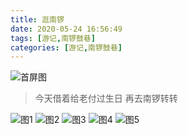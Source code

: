 ```yaml
---
title: 逛南锣
date: 2020-05-24 16:56:49
tags: [游记,南锣鼓巷]
categories: [游记,南锣鼓巷]
---
```


![首屏图](https://s1.ax1x.com/2020/07/20/UhSi8S.jpg)

<!-- more -->

> 今天借着给老付过生日 再去南锣转转

![图1](https://s1.ax1x.com/2020/07/20/UfjC6A.jpg)
![图2](https://s1.ax1x.com/2020/07/20/UfXzfe.jpg)
![图3](https://s1.ax1x.com/2020/07/20/UfXXTK.jpg)
![图4](https://s1.ax1x.com/2020/07/20/UfXvFO.jpg)
![图5](https://s1.ax1x.com/2020/07/20/UfXxYD.jpg)

<!-- <iframe width="100%" height="500" src="https://map.baidu.com/search/%E5%8D%97%E9%94%A3%E9%BC%93%E5%B7%B7/@12958378.23275926,4830040.521454999,17.29z?querytype=con&wd=%E5%8D%97%E9%94%A3%E9%BC%93%E5%B7%B7&c=131&provider=pc-aladin&pn=0&device_ratio=1&da_src=shareurl"></iframe> -->
